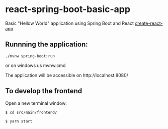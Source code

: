 # react-spring-boot-basic-app

Basic "Hellow World" application using Spring Boot and React [create-react-app](https://github.com/facebookincubator/create-react-app).

## Runnning the application:
``./mvnw spring-boot:run ``

or on windows us mvnw.cmd

The application will be accessible on http://localhost:8080/

## To develop the frontend
Open a new terminal window:

``$ cd src/main/frontend/``

``$ yarn start``
